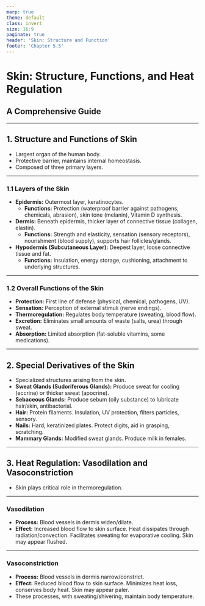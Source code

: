 ```yaml
---
marp: true
theme: default
class: invert
size: 16:9
paginate: true
header: 'Skin: Structure and Function'
footer: 'Chapter 5.5'
---
```


# Skin: Structure, Functions, and Heat Regulation

## A Comprehensive Guide

---

## 1. Structure and Functions of Skin

*   Largest organ of the human body.
*   Protective barrier, maintains internal homeostasis.
*   Composed of three primary layers.

---

### 1.1 Layers of the Skin

*   **Epidermis:** Outermost layer, keratinocytes.
    *   **Functions:** Protection (waterproof barrier against pathogens, chemicals, abrasion), skin tone (melanin), Vitamin D synthesis.
*   **Dermis:** Beneath epidermis, thicker layer of connective tissue (collagen, elastin).
    *   **Functions:** Strength and elasticity, sensation (sensory receptors), nourishment (blood supply), supports hair follicles/glands.
*   **Hypodermis (Subcutaneous Layer):** Deepest layer, loose connective tissue and fat.
    *   **Functions:** Insulation, energy storage, cushioning, attachment to underlying structures.

---

### 1.2 Overall Functions of the Skin

*   **Protection:** First line of defense (physical, chemical, pathogens, UV).
*   **Sensation:** Perception of external stimuli (nerve endings).
*   **Thermoregulation:** Regulates body temperature (sweating, blood flow).
*   **Excretion:** Eliminates small amounts of waste (salts, urea) through sweat.
*   **Absorption:** Limited absorption (fat-soluble vitamins, some medications).

---

## 2. Special Derivatives of the Skin

*   Specialized structures arising from the skin.
*   **Sweat Glands (Sudoriferous Glands):** Produce sweat for cooling (eccrine) or thicker sweat (apocrine).
*   **Sebaceous Glands:** Produce sebum (oily substance) to lubricate hair/skin, antibacterial.
*   **Hair:** Protein filaments. Insulation, UV protection, filters particles, sensory.
*   **Nails:** Hard, keratinized plates. Protect digits, aid in grasping, scratching.
*   **Mammary Glands:** Modified sweat glands. Produce milk in females.

---

## 3. Heat Regulation: Vasodilation and Vasoconstriction

*   Skin plays critical role in thermoregulation.

---

### Vasodilation

*   **Process:** Blood vessels in dermis widen/dilate.
*   **Effect:** Increased blood flow to skin surface. Heat dissipates through radiation/convection. Facilitates sweating for evaporative cooling. Skin may appear flushed.

---

### Vasoconstriction

*   **Process:** Blood vessels in dermis narrow/constrict.
*   **Effect:** Reduced blood flow to skin surface. Minimizes heat loss, conserves body heat. Skin may appear paler.
*   These processes, with sweating/shivering, maintain body temperature.

